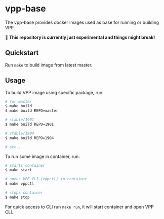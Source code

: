 # vpp-base

The vpp-base provides docker images used as base for running or building VPP.

🚧 **This repository is currently just experimental and things might break!**

## Quickstart

Run `make` to build image from latest master.

## Usage

To build VPP image using specific package, run:

```sh
# for master
$ make build
$ make build REPO=master

# stable/1901
$ make build REPO=1901

# stable/1904
$ make build REPO=1904

# etc..
```

To run some image in container, run:

```sh
# starts container
$ make start

# opens VPP CLI (vppctl) in container
$ make vppctl

# stops container
$ make stop
```

For quick access to CLI run `make run`, it will start container and open VPP CLI.
